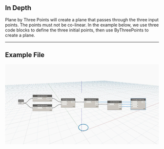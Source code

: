 ## In Depth
Plane by Three Points will create a plane that passes through the three input points. The points must not be co-linear. In the example below, we use three code blocks to define the three initial points, then use ByThreePoints to create a plane.
___
## Example File

![ByThreePoints](./Autodesk.DesignScript.Geometry.Circle.ByThreePoints_img.jpg)

